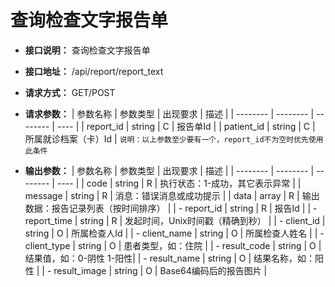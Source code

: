 # 查询检查文字报告单

- **接口说明：** 查询检查文字报告单
- **接口地址：** /api/report/report_text
- **请求方式：** GET/POST
- **请求参数：**
    | 参数名称 | 参数类型 | 出现要求 | 描述 |
    | -------- | -------- | -------- | ---- |
    | report_id | string | C | 报告单Id |
    | patient_id | string | C | 所属就诊档案（卡）Id |
    `说明：以上参数至少要有一个，report_id不为空时优先使用此条件`

- **输出参数：**
    | 参数名称 | 参数类型 | 出现要求 | 描述 |
    | -------- | -------- | -------- | ---- |
    | code | string | R | 执行状态：1-成功，其它表示异常 |
    | message | string | R | 消息：错误消息或成功提示 |
    | data | array | R | 输出数据：报告记录列表（按时间排序） |
    | - report_id | string | R | 报告Id |
    | - report_time | string | R | 发起时间，Unix时间戳（精确到秒） |
    | - client_id | string | O | 所属检查人Id |
    | - client_name | string | O | 所属检查人姓名 |
    | - client_type | string | O | 患者类型，如：住院 |
    | - result_code | string | O | 结果值，如：0-阴性 1-阳性|
    | - result_name | string | O | 结果名称，如：阳性 |
    | - result_image | string | O | Base64编码后的报告图片 |